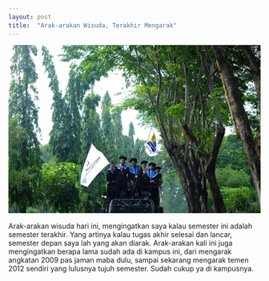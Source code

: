 ```yaml
---
layout: post
title:  "Arak-arakan Wisuda, Terakhir Mengarak"
---
```


![20160318_01](/images/20160318_01.JPG)

Arak-arakan wisuda hari ini, mengingatkan saya kalau semester ini adalah semester terakhir. Yang artinya kalau tugas akhir selesai dan lancar, semester depan saya lah yang akan diarak. Arak-arakan kali ini juga mengingatkan berapa lama sudah ada di kampus ini, dari mengarak angkatan 2009 pas jaman maba dulu, sampai sekarang mengarak temen 2012 sendiri yang lulusnya tujuh semester. Sudah cukup ya di kampusnya.
